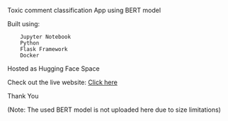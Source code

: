 Toxic comment classification App using BERT model

Built using:

        Jupyter Notebook
        Python 
        Flask Framework
        Docker
    
Hosted as Hugging Face Space

Check out the live website: [Click here](https://tharun4-flaskapp.hf.space/)


Thank You

(Note: The used BERT model is not uploaded here due to size limitations)
